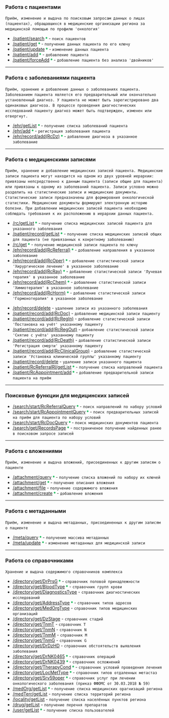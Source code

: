 ### Работа с пациентами
`Приём, изменение и выдача по поисковым запросам данных о лицах (пациентах), обращавшихся в медицинские организации региона за медицинской помощью по профилю 'онкология'`

* [/patient/search](methods/patient/search/index.md) ![done](img/done.png) - `поиск пациентов`
* [/patient/get](methods/patient/get/index.md) ![done](img/done.png) - `получение данных пациента по его ключу`
* [/patient/update](methods/patient/update/index.md) ![done](img/done.png) - `изменение данных пациента` 
* [/patient/add](methods/patient/add/index.md) ![done](img/done.png) - `добавление пациента`
* [/patient/forceAdd](methods/patient/forceAdd/index.md) ![done](img/done.png) - `добавление пациента без анализа 'двойников'`

---

### Работа с заболеваниями пациента

`Приём, хранение и добавление данных о заболеваниях пациента. Заболеванием пациента является его предварительный или окончательно установленный диагноз. У пациента не может быть зарегистрировано два одинаковых диагноза. В процессе проведения диагностических исследований пациенту диагноз может быть подтвержден, изменен или отвергнут.`

* [/ehr/getList](methods/ehr/getList/index.md) ![done](img/done.png) - `получение списка заболеваний пациента`
* [/ehr/add](methods/ehr/add/index.md) ![done](img/done.png) - `регистрация заболевания пациента`
* [/ehr/record/add(RcDz)](methods/ehr/record/add/RcDz/index.md) ![done](img/done.png) - `добавление диагноза в указанное заболевание` 

---

### Работа с медицинскими записями

`Приём, хранение и добавление медицинских записей пациента. Медицинские записи пациента могут находится на одном из двух уровней иерархии: привязаны непсредственно к данным пациента (записи общие для пациента) или привязаны к одному из заболеваний пациента. Записи условно можно разделить на статистические записи и медицинские документы. Статистические записи предназначены для формировния онкологической статистики. Медицинские документы формируют электронную историю болезни. При добавлении медицинских записей пациента необходимо соблюдать требования к их расположению в иерархии данных пациента.`

* [/rc/getList](methods/rc/getList/index.md) ![done](img/done.png) - `получение списка медицинских записей пациента для указанного заболевания`
* [/patient/record/getList](methods/patient/record/getList/index.md) ![done](img/done.png) - `получение списка медицинских записей общих для пациента (не привязанных к конретному заболеванию)`
* [/rc/get](methods/rc/get/index.md) ![done](img/done.png) - `получение медицинской записи пациента по ключу`
* [/ehr/record/add(RcReferral)](methods/ehr/record/add/RcReferral/index.md) ![done](img/done.png) - `добавление направления в указанное заболевание`
* [/ehr/record/add(RcOper)](methods/ehr/record/add/RcOper/index.md) ![done](img/done.png) - `добавление статистической записи 'Хирургическое лечение' в указанное заболевание`
* [/ehr/record/add(RcRay)](methods/ehr/record/add/RcRay/index.md) ![done](img/done.png) - `добавление статистической записи 'Лучевая терапия' в указанное заболевание` 
* [/ehr/record/add(RcChem)](methods/ehr/record/add/RcChem/index.md) ![done](img/done.png) - `добавление статистической записи 'Химиотерапия' в указанное заболевание` 
* [/ehr/record/add(RcHorm)](methods/ehr/record/add/RcHorm/index.md) ![done](img/done.png) - `добавление статистической записи 'Гормонотерапия' в указанное заболевание` 
<!--- todo добавить описание как создать спецлечение? -->
* [/ehr/record/delete](methods/ehr/record/delete/index.md) - `удаление записи из указанного заболевания`
* [/patient/record/add(RcDoc)](methods/patient/record/add/index.md) - `добавление медицинской записи пациенту`
* [/patient/record/add(RcRegIn)](methods/patient/record/add/RcRegIn/index.md) - `добавление статистической записи 'Постановка на учёт' указанному пациенту`
* [/patient/record/add(RcRegOut)](methods/patient/record/add/RcRegOut/index.md) - `добавление статистической записи 'Снятие с учёта' указанному пациенту`
* [/patient/record/add(RcDeath)](methods/patient/record/add/RcDeath/index.md) - `добавление статистической записи 'Регистрация смерти' указанному пациенту`
* [/patient/record/add(RcClinicalGroup)](methods/patient/record/add/RcClinicalGroup/index.md) - `добавление статистической записи 'Установка клинической группы' указанному пациенту`
* [/patient/record/delete](methods/patient/record/delete/index.md) - `удаление записи указанного пациента`
* [/patient/RcReferralRl/getList](methods/patient/RcReferralRl/getList/index.md) ![done](img/done.png) - `получение списка направлений пациента`
* [/patient/RcAppointment/add](methods/patient/RcAppointment/add/index.md) ![done](img/done.png) - `добавление предварительной записи пациента на приём`

---

### Поисковые функции для медицинских записей

* [/search/start/RcReferralQuery](methods/search/start/RcReferralQuery/index.md) ![done](img/done.png) - `поиск направлений по набору условий`
* [/search/start/RcAppointmentQuery](methods/search/start/RcAppointmentQuery/index.md) ![done](img/done.png) - `поиск предварительных записей на приём для пациента по набору условий`
* [/search/start/RcDocQuery](methods/search/start/RcDocQuery/index.md) ![done](img/done.png) - `поиск медицинских документов пациента`
* [/search/get/RecordsPage](methods/search/get/RecordsPage/index.md) ![done](img/done.png) - `постраниченое получение найденных ранее в поисковом запросе записей`

---

### Работа с вложениями

`Приём, изменение и выдача вложений, присоединенных к другим записям о пациенте`

* [/attachment/query](methods/attachment/query/index.md) ![done](img/done.png) - `получение списка вложений по набору их ключей`
* [/attachment/get](methods/attachment/get/index.md) ![done](img/done.png) - `получение описания вложения`
* [/attachment/file](methods/attachment/index.md) - `получение содержимого вложения`
* [/attachment/create](methods/attachment/create/index.md) ![done](img/done.png) - `добавление вложения`

---

### Работа с метаданными

`Приём, изменение и выдача метаданных, присоединенных к другим записям о пациенте`

* [/meta/query](methods/meta/query/index.md) ![done](img/done.png) - `получение массива метаданных`
* [/meta/update](methods/meta/update/index.md) ![done](img/done.png) - `изменение метаданных для медицинской записи`

---

### Работа со справочниками

`Хранение и выдача содержимого справочников комплекса`
<!-- todo а МКБ-10? -->
<!-- todo а МКБ-О-2? -->

* [/directory/get/DrPrsG](methods/directory/get/DrPrsG/index.md) ![done](img/done.png) - `справочник половой принадлежности` 
* [/directory/get/BloodType](methods/directory/get/BloodType/index.md) ![done](img/done.png) - `справочник групп крови`
* [/directory/get/DiagnosticsType](methods/directory/get/DiagnosticsType/index.md) - `справочник диагностических исследований`
* [/directory/get/AddressType](methods/directory/get/AddressType/index.md)  ![done](img/done.png) - `справочник типов адресов`
* [/directory/get/MedOrgType](methods/directory/get/MedOrgType/index.md) - `справочник типов медицинских организаций`
* [/directory/get/DzStage](methods/directory/get/DzStage/index.md) - `справочник стадий`
* [/directory/get/TnmT](methods/directory/get/TnmT/index.md) - `справочник T`
* [/directory/get/TnmN](methods/directory/get/TnmN/index.md) - `справочник N`
* [/directory/get/TnmM](methods/directory/get/TnmM/index.md) - `справочник M`
* [/directory/get/TnmG](methods/directory/get/TnmG/index.md) - `справочник G`
* [/directory/get/DrDzHD](methods/directory/get/DrDzHD/index.md) - `справочник обстоятельств выявления заболевания`
* [/directory/get/DrNK0465](methods/directory/get/DrNK0465/index.md) ![done](img/done.png) - `справочник операций`
* [/directory/get/DrNK0439](methods/directory/get/DrNK0439/index.md) ![done](img/done.png) - `справочник осложнений`
* [/directory/get/TherapyCond](methods/directory/get/TherapyCond/index.md) ![done](img/done.png) - `справочник условий проведения лечения`
* [/directory/get/LocMetType](methods/directory/get/LocMetType/index.md) ![done](img/done.png) - `справочник типов отдаленных метастаз`
* [/directory/get/Srv59oper](methods/directory/get/Srv59oper/index.md) ![done](img/done.png) - `справочник услуг при лечении онкологического заболевания (приказ ФФОМС от 30.03.2018 № 59)`
* [/medOrg/getList](methods/directory/medOrg/getList/index.md) ![done](img/done.png) - `получение списка медицинских орагнизаций региона` 
* [/medTerr/getList](methods/directory/medTerr/getList/index.md) - `получение списка территорий региона`
* [/locality/getList](methods/directory/locality/getList/index.md) - `получение списка населённых пунктов региона`
* [/drug/getList](methods/directory/drug/getList/index.md) - `получение перечня препаратов`
* [/user/getList](methods/directory/user/getList/index.md) ![done](img/done.png) - `получение списка пользователей`
